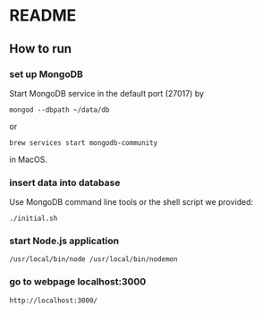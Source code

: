 # README

## How to run

### set up MongoDB

Start MongoDB service in the default port (27017) by

```shell
mongod --dbpath ~/data/db
```

or

```shell
brew services start mongodb-community
```

in MacOS.

### insert data into database

Use MongoDB command line tools or the shell script we provided:

```shell
./initial.sh
```

### start Node.js application

```
/usr/local/bin/node /usr/local/bin/nodemon
```

### go to webpage localhost:3000
```
http://localhost:3000/
```
